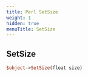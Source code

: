 ```yaml
---
title: Perl SetSize
weight: 1
hidden: true
menuTitle: SetSize
---
```

## SetSize
```perl
$object->SetSize(float size)
```